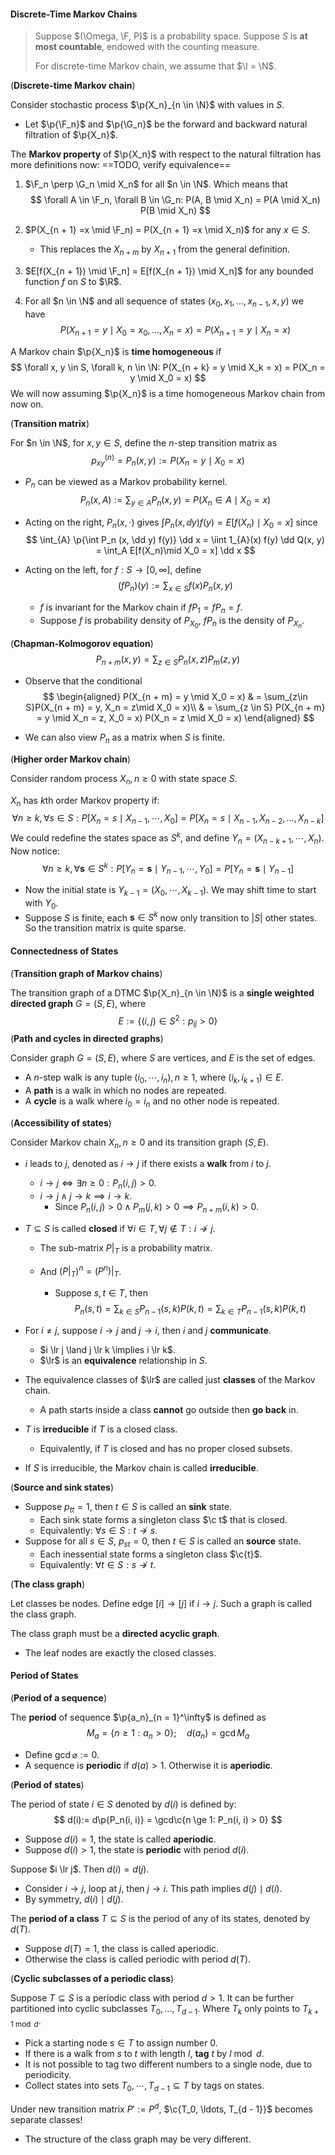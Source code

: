 #### Discrete-Time Markov Chains

> Suppose $(\Omega, \F, P)$ is a probability space. Suppose $S$ is **at most countable**, endowed with the counting measure.
>
> For discrete-time Markov chain, we assume that $\I = \N$.

(**Discrete-time Markov chain**)

Consider stochastic process $\p{X_n}_{n \in \N}$ with values in $S$.

- Let $\p{\F_n}$ and $\p{\G_n}$ be the forward and backward natural filtration of $\p{X_n}$.

The **Markov property** of $\p{X_n}$ with respect to the natural filtration has more definitions now: ==TODO, verify equivalence==

1. $\F_n \perp \G_n \mid X_n$ for all $n \in \N$. Which means that
   $$
   \forall A \in \F_n, \forall B \in \G_n: P(A, B \mid X_n) = P(A \mid X_n) P(B \mid X_n)
   $$

2. $P(X_{n + 1} =x \mid \F_n) = P(X_{n + 1} =x \mid X_n)$ for any $x \in S$.

   - This replaces the $X_{n + m}$ by $X_{n + 1}$ from the general definition.

3. $E[f(X_{n + 1}) \mid \F_n] = E[f(X_{n + 1}) \mid X_n]$ for any bounded function $f$ on $S$ to $\R$.

4. For all $n \in \N$ and all sequence of states $(x_0, x_1, \ldots, x_{n - 1}, x, y)$ we have
   $$
   P(X_{n + 1} = y \mid X_0 = x_0, \ldots, X_n = x) = P(X_{n + 1} = y \mid X_n = x)
   $$

A Markov chain $\p{X_n}$ is **time homogeneous** if
$$
\forall x, y \in S, \forall k, n \in \N: P(X_{n + k} = y \mid X_k = x) = P(X_n = y \mid X_0 = x)
$$
We will now assuming $\p{X_n}$ is a time homogeneous Markov chain from now on.

(**Transition matrix**)

For $n \in \N$, for $x, y \in S$, define the $n$-step transition matrix as
$$
p_{xy}^{(n)} = P_n(x, y):= P(X_n = y \mid X_0 = x)
$$

- $P_n$ can be viewed as a Markov probability kernel.
  $$
  P_n(x, A) := \sum_{y \in A}P_n(x, y) = P(X_n \in A \mid X_0 = x)
  $$
  
- Acting on the right, $P_n(x, \cdot)$ gives $\int P_n(x, \dd y) f(y) = E[f(X_n) \mid X_0 = x]$ since
  $$
  \int_{A} \p{\int P_n (x, \dd y) f(y)} \dd x = \iint 1_{A}(x) f(y) \dd Q(x, y) = \int_A E[f(X_n)\mid X_0 = x] \dd x
  $$

- Acting on the left, for $f: S \to [0, \infty]$, define
  $$
  (f  P_n)(y) := \sum_{x \in S} f(x) P_n(x, y)
  $$

  - $f$ is invariant for the Markov chain if $fP_1 = fP_n = f$.
  - Suppose $f$ is probability density of $P_{X_0}$, $fP_n$ is the density of $P_{X_n}$.

(**Chapman-Kolmogorov equation**)
$$
P_{n + m}(x, y) = \sum_{z \in S} P_n(x, z) P_m(z, y)
$$

- Observe that the conditional
  $$
  \begin{aligned}
  P(X_{n + m} = y \mid X_0 = x) & = \sum_{z\in S}P(X_{n + m} = y, X_n = z\mid X_0 = x)\\
  & = \sum_{z \in S} P(X_{n + m} = y \mid X_n = z, X_0 = x) P(X_n = z \mid X_0 = x)
  \end{aligned}
  $$
  
- We can also view $P_n$ as a matrix when $S$ is finite.

(**Higher order Markov chain**)

Consider random process $X_n, n \ge 0$ with state space $S$.

$X_n$ has $k$th order Markov property if:
$$
\forall n \ge k, \forall s \in S: P[X_n = s \mid X_{n-1}, \cdots ,X_{0}] = P[X_n = s \mid X_{n-1}, X_{n-2}, \ldots, X_{n-k}]
$$
We could redefine the states space as $S^{k}$, and define $Y_{n} = (X_{n-k+1}, \cdots, X_{n})$. Now notice:
$$
\forall n \ge k, \forall \mathbf s \in S^{k}: P[Y_n = \mathbf s \mid Y_{n-1}, \cdots, Y_{0}] = P[Y_n = \mathbf s\mid Y_{n-1}]
$$

- Now the initial state is $Y_{k-1} = (X_0, \cdots, X_{k-1})$. We may shift time to start with $Y_0$.
- Suppose $S$ is finite, each $\mathbf s \in S^k$ now only transition to $|S|$ other states. So the transition matrix is quite sparse.

#### Connectedness of States

(**Transition graph of Markov chains**)

The transition graph of a DTMC $\p{X_n}_{n \in \N}$ is a **single weighted directed graph** $G = (S, E)$, where
$$
E := \{(i, j) \in S^2: p_{ij} > 0\}
$$
(**Path and cycles in directed graphs**)

Consider graph $G = (S, E)$, where $S$ are vertices, and $E$ is the set of edges.

- A $n$-step walk is any tuple $(i_0, \cdots, i_n), n \ge 1$, where $(i_k, i_{k+1}) \in E$.
- A **path** is a walk in which no nodes are repeated. 
- A **cycle** is a walk where $i_0 = i_n$ and no other node is repeated.

(**Accessibility of states**)

Consider Markov chain $X_n, n \ge 0$ and its transition graph $(S, E)$.

- $i$ leads to $j$, denoted as $i \to j$ if there exists a **walk** from $i$ to $j$.
  - $i \to j \iff \exists n \ge 0: P_n(i, j) > 0$.
  - $i \to j \land j \to k \implies i \to k$.
    - Since $P_n(i, j) > 0 \land P_m(j, k) > 0 \implies P_{n + m}(i, k) > 0$.

- $T \subseteq S$ is called **closed** if $\forall i \in T, \forall j \notin T: i \not \to j$.

  - The sub-matrix $P|_T$ is a probability matrix.

  - And $(P|_T)^n = (P^n)|_T$.

    - Suppose $s, t \in T$, then
      $$
      P_n(s, t) = \sum_{k \in S} P_{n -1}(s, k) P(k, t) = \sum_{k \in T} P_{n - 1}(s, k) P(k, t)
      $$

- For $i \neq j$, suppose $i \to j$ and $j \to i$, then $i$ and $j$ **communicate**.
  - $i \lr j \land j \lr k \implies i \lr k$.
  - $\lr$ is an **equivalence** relationship in $S$.

- The equivalence classes of $\lr$ are called just **classes** of the Markov chain.
  - A path starts inside a class **cannot** go outside then **go back** in.

- $T$ is **irreducible** if $T$ is a closed class.

  - Equivalently, if $T$ is closed and has no proper closed subsets.

- If $S$ is irreducible, the Markov chain is called **irreducible**.


(**Source and sink states**)

- Suppose $p_{tt} = 1$, then $t \in S$ is called an **sink** state.
  - Each sink state forms a singleton class $\c t$ that is closed.
  - Equivalently: $\forall s \in S: t \not \to s$.
- Suppose for all $s \in S$, $p_{st} = 0$, then $t \in S$ is called an **source** state.
  - Each inessential state forms a singleton class $\c{t}$.
  - Equivalently: $\forall t \in S: s \not \to t$.

(**The class graph**)

Let classes be nodes. Define edge $[i] \to [j]$ if $i \to j$. Such a graph is called the class graph.

The class graph must be a **directed acyclic graph**.

- The leaf nodes are exactly the closed classes.

#### Period of States

(**Period of a sequence**)

The **period** of sequence $\p{a_n}_{n = 1}^\infty$ is defined as
$$
M_a = \{n \ge 1: a_n > 0\}; \quad d(a_n) = \gcd M_a
$$

- Define $\gcd \varnothing := 0$.
- A sequence is **periodic** if $d(a) > 1$. Otherwise it is **aperiodic**.

(**Period of states**)

The period of state $i \in S$ denoted by $d(i)$ is defined by:
$$
d(i):= d\p{P_n(i, i)} = \gcd\c{n \ge 1: P_n(i, i) > 0}
$$

- Suppose $d(i) = 1$, the state is called **aperiodic**.
- Suppose $d(i) > 1$, the state is **periodic** with period $d(i)$.

Suppose $i \lr j$. Then $d(i) = d(j)$.

- Consider $i \to j$, loop at $j$, then $j \to i$. This path implies $d(j) \mid d(i)$.
- By symmetry, $d(i) \mid d(j)$.

The **period of a class** $T \subseteq S$ is the period of any of its states, denoted by $d(T)$.

- Suppose $d(T) = 1$, the class is called aperiodic.
- Otherwise the class is called periodic with period $d(T)$.

(**Cyclic subclasses of a periodic class**)

Suppose $T \subseteq S$ is a periodic class with period $d > 1$. It can be further partitioned into cyclic subclasses $T_0, \ldots, T_{d - 1}$. Where $T_{k}$ only points to $T_{k + 1 \bmod d}$.

- Pick a starting node $s \in T$ to assign number $0$.
- If there is a walk from $s$ to $t$ with length $l$, **tag** $t$ by $l \bmod d$.
- It is not possible to tag two different numbers to a single node, due to periodicity.
- Collect states into sets $T_0, \cdots, T_{d-1} \subseteq T$ by tags on states.

Under new transition matrix $P' := P^d$, $\c{T_0, \ldots, T_{d - 1}}$ becomes separate classes!

- The structure of the class graph may be very different.
